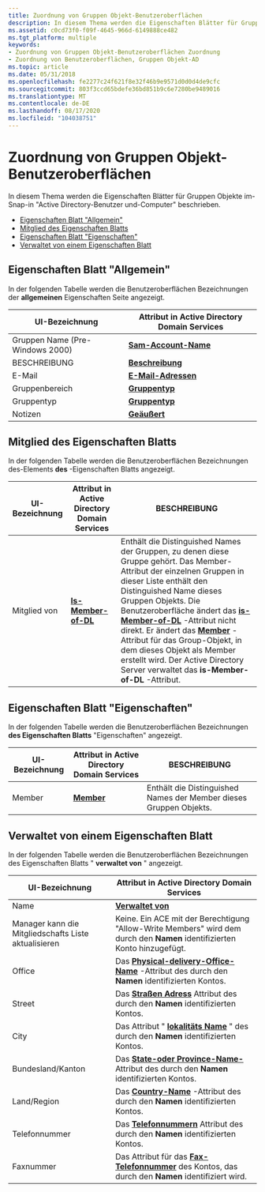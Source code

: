 ```yaml
---
title: Zuordnung von Gruppen Objekt-Benutzeroberflächen
description: In diesem Thema werden die Eigenschaften Blätter für Gruppen Objekte im-Snap-in "Active Directory-Benutzer und-Computer" beschrieben. Allgemeines eigenschaftensheetmember der Eigenschaft sheetmembers-Eigenschaft sheetmanaged by Property Sheet
ms.assetid: c0cd73f0-f09f-4645-966d-6149888ce482
ms.tgt_platform: multiple
keywords:
- Zuordnung von Gruppen Objekt-Benutzeroberflächen Zuordnung
- Zuordnung von Benutzeroberflächen, Gruppen Objekt-AD
ms.topic: article
ms.date: 05/31/2018
ms.openlocfilehash: fe2277c24f621f8e32f46b9e9571d0d0d4de9cfc
ms.sourcegitcommit: 803f3ccd65bdefe36bd851b9c6e7280be9489016
ms.translationtype: MT
ms.contentlocale: de-DE
ms.lasthandoff: 08/17/2020
ms.locfileid: "104038751"
---
```

# <a name="group-object-user-interface-mapping"></a>Zuordnung von Gruppen Objekt-Benutzeroberflächen

In diesem Thema werden die Eigenschaften Blätter für Gruppen Objekte im-Snap-in "Active Directory-Benutzer und-Computer" beschrieben.

-   [Eigenschaften Blatt "Allgemein"](#general-property-sheet)
-   [Mitglied des Eigenschaften Blatts](#member-of-property-sheet)
-   [Eigenschaften Blatt "Eigenschaften"](#members-property-sheet)
-   [Verwaltet von einem Eigenschaften Blatt](#managed-by-property-sheet)

## <a name="general-property-sheet"></a>Eigenschaften Blatt "Allgemein"

In der folgenden Tabelle werden die Benutzeroberflächen Bezeichnungen der **allgemeinen** Eigenschaften Seite angezeigt.



| UI-Bezeichnung                      | Attribut in Active Directory Domain Services     |
|-------------------------------|---------------------------------------------------|
| Gruppen Name (Pre-Windows 2000) | [**Sam-Account-Name**](/windows/desktop/ADSchema/a-samaccountname) |
| BESCHREIBUNG                   | [**Beschreibung**](/windows/desktop/ADSchema/a-description)         |
| E-Mail                        | [**E-Mail-Adressen**](/windows/desktop/ADSchema/a-mail)           |
| Gruppenbereich                   | [**Gruppentyp**](/windows/desktop/ADSchema/a-grouptype)            |
| Gruppentyp                    | [**Gruppentyp**](/windows/desktop/ADSchema/a-grouptype)            |
| Notizen                         | [**Geäußert**](/windows/desktop/ADSchema/a-info)                    |



 

## <a name="member-of-property-sheet"></a>Mitglied des Eigenschaften Blatts

In der folgenden Tabelle werden die Benutzeroberflächen Bezeichnungen des-Elements **des** -Eigenschaften Blatts angezeigt.



| UI-Bezeichnung  | Attribut in Active Directory Domain Services | BESCHREIBUNG                                                                                                                                                                                                                                                                                                                                                                                                                                                                                                |
|-----------|-----------------------------------------------|------------------------------------------------------------------------------------------------------------------------------------------------------------------------------------------------------------------------------------------------------------------------------------------------------------------------------------------------------------------------------------------------------------------------------------------------------------------------------------------------------------|
| Mitglied von | [**Is-Member-of-DL**](/windows/desktop/ADSchema/a-memberof)    | Enthält die Distinguished Names der Gruppen, zu denen diese Gruppe gehört. Das Member-Attribut der einzelnen Gruppen in dieser Liste enthält den Distinguished Name dieses Gruppen Objekts. Die Benutzeroberfläche ändert das [**is-Member-of-DL**](/windows/desktop/ADSchema/a-memberof) -Attribut nicht direkt. Er ändert das [**Member**](/windows/desktop/ADSchema/a-member) -Attribut für das Group-Objekt, in dem dieses Objekt als Member erstellt wird. Der Active Directory Server verwaltet das **is-Member-of-DL** -Attribut.<br/> |



 

## <a name="members-property-sheet"></a>Eigenschaften Blatt "Eigenschaften"

In der folgenden Tabelle werden die Benutzeroberflächen Bezeichnungen **des Eigenschaften Blatts** "Eigenschaften" angezeigt.



| UI-Bezeichnung | Attribut in Active Directory Domain Services | BESCHREIBUNG                                                           |
|----------|-----------------------------------------------|-----------------------------------------------------------------------|
| Member  | [**Member**](/windows/desktop/ADSchema/a-member)               | Enthält die Distinguished Names der Member dieses Gruppen Objekts. |



 

## <a name="managed-by-property-sheet"></a>Verwaltet von einem Eigenschaften Blatt

In der folgenden Tabelle werden die Benutzeroberflächen Bezeichnungen des Eigenschaften Blatts " **verwaltet von** " angezeigt.



| UI-Bezeichnung                           | Attribut in Active Directory Domain Services                                                                                   |
|------------------------------------|---------------------------------------------------------------------------------------------------------------------------------|
| Name                               | [**Verwaltet von**](/windows/desktop/ADSchema/a-managedby)                                                                                          |
| Manager kann die Mitgliedschafts Liste aktualisieren | Keine. Ein ACE mit der Berechtigung "Allow-Write Members" wird dem durch den **Namen** identifizierten Konto hinzugefügt.                        |
| Office                             | Das [**Physical-delivery-Office-Name**](/windows/desktop/ADSchema/a-physicaldeliveryofficename) -Attribut des durch den **Namen** identifizierten Kontos. |
| Street                             | Das [**Straßen Adress**](/windows/desktop/ADSchema/a-street) Attribut des durch den **Namen** identifizierten Kontos.                                    |
| City                               | Das Attribut " [**lokalitäts Name**](/windows/desktop/ADSchema/a-l) " des durch den **Namen** identifizierten Kontos.                                          |
| Bundesland/Kanton                     | Das [**State-oder Province-Name-**](/windows/desktop/ADSchema/a-st) Attribut des durch den **Namen** identifizierten Kontos.                                |
| Land/Region                     | Das [**Country-Name**](/windows/desktop/ADSchema/a-c) -Attribut des durch den **Namen** identifizierten Kontos.                                           |
| Telefonnummer                   | Das [**Telefonnummern**](/windows/desktop/ADSchema/a-telephonenumber) Attribut des durch den **Namen** identifizierten Kontos.                         |
| Faxnummer                         | Das Attribut für das [**Fax-Telefonnummer**](/windows/desktop/ADSchema/a-facsimiletelephonenumber) des Kontos, das durch den **Namen** identifiziert wird.      |



 

 

